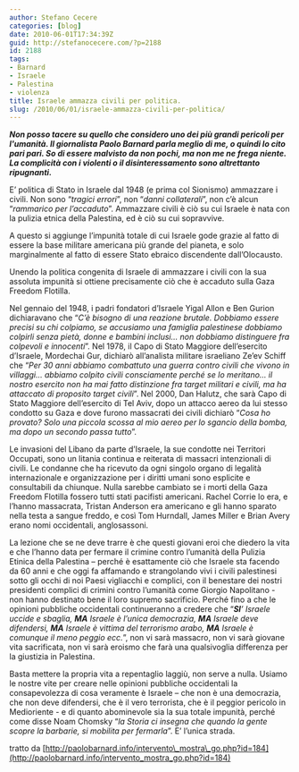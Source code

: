 ```yaml
---
author: Stefano Cecere
categories: [blog]
date: 2010-06-01T17:34:39Z
guid: http://stefanocecere.com/?p=2188
id: 2188
tags:
- Barnard
- Israele
- Palestina
- violenza
title: Israele ammazza civili per politica.
slug: /2010/06/01/israele-ammazza-civili-per-politica/
---
```


_**Non posso tacere su quello che considero uno dei più grandi pericoli per l'umanità. Il giornalista Paolo Barnard parla meglio di me, o quindi lo cito pari pari. So di essere malvisto da non pochi, ma non me ne frega niente. La complicità con i violenti o il disinteressamento sono altrettanto ripugnanti.**_

E’ politica di Stato in Israele dal 1948 (e prima col Sionismo) ammazzare i civili. Non sono “_tragici errori_”, non “_danni collaterali_”, non c’è alcun “_rammarico per l’accaduto_”. Ammazzare civili è ciò su cui Israele è nata con la pulizia etnica della Palestina, ed è ciò su cui sopravvive.

A questo si aggiunge l’impunità totale di cui Israele gode grazie al fatto di essere la base militare americana più grande del pianeta, e solo marginalmente al fatto di essere Stato ebraico discendente dall’Olocausto.

Unendo la politica congenita di Israele di ammazzare i civili con la sua assoluta impunità si ottiene precisamente ciò che è accaduto sulla Gaza Freedom Flotilla.

Nel gennaio del 1948, i padri fondatori d’Israele Yigal Allon e Ben Gurion dichiaravano che “_C’è bisogno di una reazione brutale. Dobbiamo essere precisi su chi colpiamo, se accusiamo una famiglia palestinese dobbiamo colpirli senza pietà, donne e bambini inclusi… non dobbiamo distinguere fra colpevoli e innocenti_”. Nel 1978, il Capo di Stato Maggiore dell’esercito d’Israele, Mordechai Gur, dichiarò all’analista militare israeliano Ze’ev Schiff che “_Per 30 anni abbiamo combattuto una guerra contro civili che vivono in villaggi… abbiamo colpito civili consciamente perché se lo meritano… il nostro esercito non ha mai fatto distinzione fra target militari e civili, ma ha attaccato di proposito target civili_”. Nel 2000, Dan Halutz, che sarà Capo di Stato Maggiore dell’esercito di Tel Aviv, dopo un attacco aereo da lui stesso condotto su Gaza e dove furono massacrati dei civili dichiarò “_Cosa ho provato? Solo una piccola scossa al mio aereo per lo sgancio della bomba, ma dopo un secondo passa tutto_”.

Le invasioni del Libano da parte d’Israele, la sue condotte nei Territori Occupati, sono un litania continua e reiterata di massacri intenzionali di civili. Le condanne che ha ricevuto da ogni singolo organo di legalità internazionale e organizzazione per i diritti umani sono esplicite e consultabili da chiunque. Nulla sarebbe cambiato se i morti della Gaza Freedom Flotilla fossero tutti stati pacifisti americani. Rachel Corrie lo era, e l’hanno massacrata, Tristan Anderson era americano e gli hanno sparato nella testa a sangue freddo, e così Tom Hurndall, James Miller e Brian Avery erano nomi occidentali, anglosassoni.

La lezione che se ne deve trarre è che questi giovani eroi che diedero la vita e che l’hanno data per fermare il crimine contro l’umanità della Pulizia Etinica della Palestina – perché è esattamente ciò che Israele sta facendo da 60 anni e che oggi fa affamando e strangolando vivi i civili palestinesi sotto gli occhi di noi Paesi vigliacchi e complici, con il benestare dei nostri presidenti complici di crimini contro l’umanità come Giorgio Napolitano -  non hanno destinato bene il loro supremo sacrificio. Perché fino a che le opinioni pubbliche occidentali continueranno a credere che “**_SI_**_’ Israele uccide e sbaglia,_ **_MA_** _Israele è l’unica democrazia,_ **_MA_** _Israele deve difendersi,_ **_MA_** _Israele è vittima del terrorismo arabo,_ **_MA_** _Israele è comunque il meno peggio ecc._”, non vi sarà massacro, non vi sarà giovane vita sacrificata, non vi sarà eroismo che farà una qualsivoglia differenza per la giustizia in Palestina.

Basta mettere la propria vita a repentaglio laggiù, non serve a nulla. Usiamo le nostre vite per creare nelle opinioni pubbliche occidentali la consapevolezza di cosa veramente è Israele – che non è una democrazia, che non deve difendersi, che è il vero terrorista, che è il peggior pericolo in Medioriente - e di quanto abominevole sia la sua totale impunità, perché come disse Noam Chomsky “_la Storia ci insegna che quando la gente scopre la barbarie, si mobilita per fermarla_”. E’ l’unica strada.

tratto da [http://paolobarnard.info/intervento\_mostra\_go.php?id=184](http://paolobarnard.info/intervento_mostra_go.php?id=184)